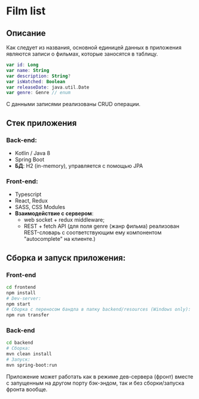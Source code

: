 # Film list
## Описание
Как следует из названия, основной единицей данных в приложения являются записи о фильмах, которые заносятся в таблицу.
```Kotlin
var id: Long
var name: String
var description: String?
var isWatched: Boolean
var releaseDate: java.util.Date
var genre: Genre // enum 
```
С данными записями реализованы CRUD операции.  

## Стек приложения
### Back-end:
- Kotlin / Java 8
- Spring Boot
- **БД**: H2 (in-memory), управляется с помощью JPA
### Front-end:
- Typescript
- React, Redux
- SASS, CSS Modules
- **Взаимодействие с сервером**:
  - web socket + redux middleware;
  - REST + fetch API (для поля genre (жанр фильма) реализован REST-словарь с соответствующим ему компонентом "autocomplete" на клиенте.)

## Сборка и запуск приложения:
### Front-end
```bash
cd frontend
npm install
# Dev-server:
npm start
# Сборка с переносом бандла в папку backend/resources (Windows only):
npm run transfer
```
### Back-end
```bash
cd backend
# Сборка:
mvn clean install
# Запуск:
mvn spring-boot:run
```
Приложение может работать как в режиме дев-сервера (фронт) вместе с запущенным на другом порту бэк-эндом, так и без сборки/запуска фронта вообще.